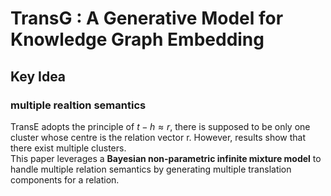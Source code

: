# TransG : A Generative Model for Knowledge Graph Embedding
## Key Idea
### multiple realtion semantics
TransE adopts the principle of $t − h \approx r$, there is supposed to be only one cluster whose centre is the relation vector r. However, results show that there exist multiple clusters.  
This paper leverages a **Bayesian non-parametric infinite mixture model** to handle multiple relation semantics by generating multiple translation components for a relation.  
